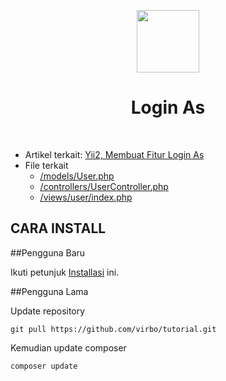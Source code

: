 <p align="center">
    <a href="https://dutainformasi.net" target="_blank">
        <img src="https://s3-id-jkt-1.kilatstorage.id/cdn-dutainformasi/assets/img/logo.png" height="100px">
    </a>
    <h1 align="center">Login As</h1>
    <br>
</p>

- Artikel terkait: [Yii2, Membuat Fitur Login As](https://dutainformasi.net/2019/11/19/yii2-membuat-fitur-login-as)
- File terkait 
  - [/models/User.php](/models/User.php)
  - [/controllers/UserController.php](/controllers/UserController.php)
  - [/views/user/index.php](/views/user/index.php)

CARA INSTALL
------------

##Pengguna Baru

Ikuti petunjuk [Installasi](installation.md) ini.

##Pengguna Lama

Update repository
~~~
git pull https://github.com/virbo/tutorial.git
~~~

Kemudian update composer
~~~~
composer update
~~~~

